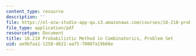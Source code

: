 ```yaml
---
content_type: resource
description: ''
file: https://ol-ocw-studio-app-qa.s3.amazonaws.com/courses/18-218-probabilistic-method-in-combinatorics-spring-2019/ae9bfaa11258d622aa7570007a19b66e_MIT18_218S19_pset.pdf
file_type: application/pdf
resourcetype: Document
title: 18.218 Probabilistic Method in Combinatorics, Problem Set
uid: ae9bfaa1-1258-d622-aa75-70007a19b66e
---
```

